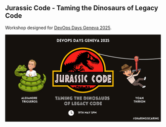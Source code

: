 ## Jurassic Code - Taming the Dinosaurs of Legacy Code

Workshop designed for [DevOps Days Geneva 2025](https://devopsdays.org/events/2025-geneva/program/jurassic-code).

![jurassic-code-taming-the-dinosaurs-of-legacy-code](img/jurassic-code-taming-the-dinosaurs-of-legacy-code.webp)